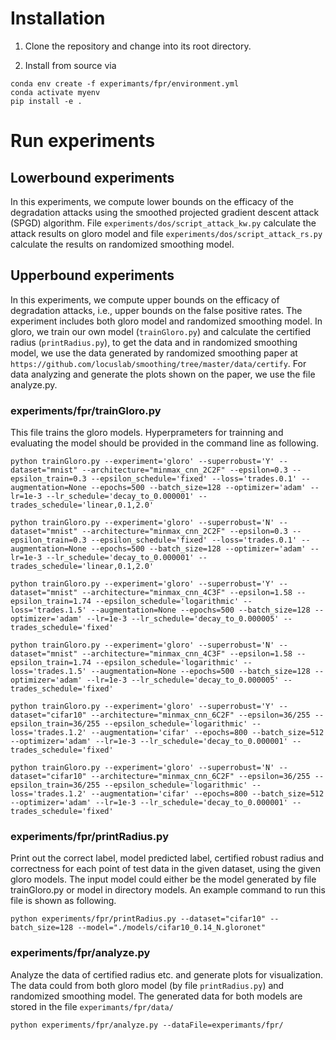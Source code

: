 # Installation

1. Clone the repository and change into its root directory.

2. Install from source via
```
conda env create -f experimants/fpr/environment.yml
conda activate myenv
pip install -e .
```
# Run experiments

## Lowerbound experiments
In this experiments, we compute lower bounds on the efficacy of the degradation attacks using the smoothed projected gradient descent attack (SPGD) algorithm. File `experiments/dos/script_attack_kw.py` calculate the attack results on gloro model and file `experiments/dos/script_attack_rs.py` calculate the results on randomized smoothing model. 

## Upperbound experiments
In this experiments, we compute upper bounds on the efficacy of degradation attacks, i.e., upper bounds on the false positive rates. The experiment includes both gloro model and randomized smoothing model. In gloro, we train our own model (`trainGloro.py`) and calculate the certified radius (`printRadius.py`), to get the data and in randomized smoothing model, we use the data generated by randomized smoothing paper at `https://github.com/locuslab/smoothing/tree/master/data/certify`. For data analyzing and generate the plots shown on the paper, we use the file analyze.py.

### experiments/fpr/trainGloro.py
This file trains the gloro models. Hyperprameters for trainning and evaluating the model should be provided in the command line as following. 
```
python trainGloro.py --experiment='gloro' --superrobust='Y' --dataset="mnist" --architecture="minmax_cnn_2C2F" --epsilon=0.3 --epsilon_train=0.3 --epsilon_schedule='fixed' --loss='trades.0.1' --augmentation=None --epochs=500 --batch_size=128 --optimizer='adam' --lr=1e-3 --lr_schedule='decay_to_0.000001' --trades_schedule='linear,0.1,2.0'

python trainGloro.py --experiment='gloro' --superrobust='N' --dataset="mnist" --architecture="minmax_cnn_2C2F" --epsilon=0.3 --epsilon_train=0.3 --epsilon_schedule='fixed' --loss='trades.0.1' --augmentation=None --epochs=500 --batch_size=128 --optimizer='adam' --lr=1e-3 --lr_schedule='decay_to_0.000001' --trades_schedule='linear,0.1,2.0'

python trainGloro.py --experiment='gloro' --superrobust='Y' --dataset="mnist" --architecture="minmax_cnn_4C3F" --epsilon=1.58 --epsilon_train=1.74 --epsilon_schedule='logarithmic' --loss='trades.1.5' --augmentation=None --epochs=500 --batch_size=128 --optimizer='adam' --lr=1e-3 --lr_schedule='decay_to_0.000005' --trades_schedule='fixed'

python trainGloro.py --experiment='gloro' --superrobust='N' --dataset="mnist" --architecture="minmax_cnn_4C3F" --epsilon=1.58 --epsilon_train=1.74 --epsilon_schedule='logarithmic' --loss='trades.1.5' --augmentation=None --epochs=500 --batch_size=128 --optimizer='adam' --lr=1e-3 --lr_schedule='decay_to_0.000005' --trades_schedule='fixed'

python trainGloro.py --experiment='gloro' --superrobust='Y' --dataset="cifar10" --architecture="minmax_cnn_6C2F" --epsilon=36/255 --epsilon_train=36/255 --epsilon_schedule='logarithmic' --loss='trades.1.2' --augmentation='cifar' --epochs=800 --batch_size=512 --optimizer='adam' --lr=1e-3 --lr_schedule='decay_to_0.000001' --trades_schedule='fixed'

python trainGloro.py --experiment='gloro' --superrobust='N' --dataset="cifar10" --architecture="minmax_cnn_6C2F" --epsilon=36/255 --epsilon_train=36/255 --epsilon_schedule='logarithmic' --loss='trades.1.2' --augmentation='cifar' --epochs=800 --batch_size=512 --optimizer='adam' --lr=1e-3 --lr_schedule='decay_to_0.000001' --trades_schedule='fixed'
```

### experiments/fpr/printRadius.py
Print out the correct label, model predicted label, certified robust radius and correctness for each point of test data in the given dataset, using the given gloro models. The input model could either be the model generated by file trainGloro.py or model in directory models. An example command to run this file is shown as following.

```
python experiments/fpr/printRadius.py --dataset="cifar10" --batch_size=128 --model="./models/cifar10_0.14_N.gloronet"
```


### experiments/fpr/analyze.py
Analyze the data of certified radius etc. and generate plots for visualization. The data could from both gloro model (by file `printRadius.py`) and randomized smoothing model. The generated data for both models are stored in the file `experimants/fpr/data/`

```
python experiments/fpr/analyze.py --dataFile=experimants/fpr/
```

